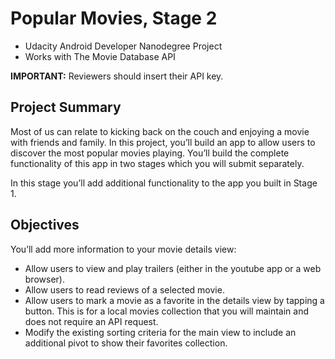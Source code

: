 # Popular Movies, Stage 2
* Udacity Android Developer Nanodegree Project
* Works with The Movie Database API

**IMPORTANT:** Reviewers should insert their API key.

## Project Summary

Most of us can relate to kicking back on the couch and enjoying a movie with friends and family. In this project, you’ll build an app to allow users to discover the most popular movies playing.
You’ll build the complete functionality of this app in two stages which you will submit separately.

In this stage you’ll add additional functionality to the app you built in Stage 1.

## Objectives

You’ll add more information to your movie details view:

* Allow users to view and play trailers (either in the youtube app or a web browser).
* Allow users to read reviews of a selected movie.
* Allow users to mark a movie as a favorite in the details view by tapping a button. This is for a local movies collection that you will maintain and does not require an API request.
* Modify the existing sorting criteria for the main view to include an additional pivot to show their favorites collection.
